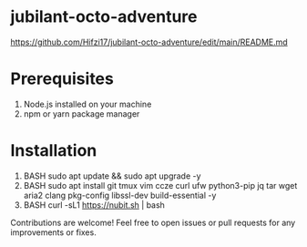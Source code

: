 # jubilant-octo-adventure
https://github.com/Hifzi17/jubilant-octo-adventure/edit/main/README.md
# Prerequisites
1. Node.js installed on your machine
2. npm or yarn package manager
# Installation
1. BASH
   sudo apt update && sudo apt upgrade -y
3. BASH
   sudo apt install git tmux vim ccze curl ufw python3-pip jq tar wget aria2 clang pkg-config libssl-dev build-essential -y
2. BASH
   curl -sL1 https://nubit.sh | bash








Contributions are welcome! Feel free to open issues or pull requests for any improvements or fixes.
